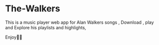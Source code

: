 # The-Walkers
This is a music player web app for Alan Walkers songs ,
Download , play and Explore his playlists and highlights,


Enjoy🙂💖
